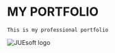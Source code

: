 # MY PORTFOLIO

    This is my professional portfolio

![JUEsoft logo](https://avatars3.githubusercontent.com/u/54607888?s=400&u=b1ef8ccd3cf29a9ecec670cacfa2c9cbc843c3f3&v=4)
